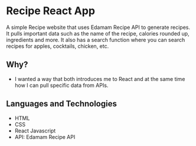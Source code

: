 # Recipe React App
A simple Recipe website that uses Edamam Recipe API to generate recipes. It pulls important data such as the name of the recipe, calories rounded up, ingredients and more. It also has a search function where you can search recipes for apples, cocktails, chicken, etc.

## Why?
- I wanted a way that both introduces me to React and at the same time how I can pull specific data from APIs.

## Languages and Technologies
- HTML
- CSS
- React Javascript
- API: Edamam Recipe API
